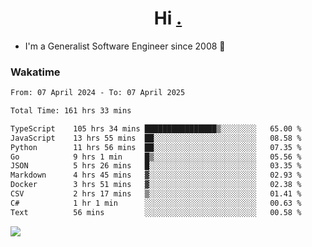 <h1 align="center">Hi <a href="https://www.hackerrank.com/erasmosaraujo">.</a></h1>
 
- I'm a Generalist Software Engineer  since 2008 🚀
<!--  
<p align="left">
  <a href="https://github.com/erasmosoares/github-readme-stats">
    <img
      align="center"
      src="https://github-readme-stats.vercel.app/api/top-langs/?username=erasmosoares&theme=radical&layout=compact"
    />
  </a>
  <a href="https://github.com/erasmosoares/github-readme-stats">
    [![Harlok's WakaTime stats](https://github-readme-stats.vercel.app/api/wakatime?username=ffflabs)](https://github.com/anuraghazra/github-readme-stats)
  </a>
</p>

<!--
 ### Repo 
 
<p align="left">
 <a href="https://github.com/erasmosoares/github-readme-stats">
    <img
      align="center"
      height="165"
      src="https://github-readme-stats.vercel.app/api/pin?username=erasmosoares&repo=sample-node&title_color=fff&icon_color=f9f9f9&text_color=9f9f9f&bg_color=151515"
    />
  </a>
  <a href="https://github.com/erasmosoares/github-readme-stats">
    <img
      align="center"
      height="165"
      src="https://github-readme-stats.vercel.app/api/pin?username=erasmosoares&repo=sample-node&title_color=fff&icon_color=f9f9f9&text_color=9f9f9f&bg_color=151515"
    />
  </a>
</p>
-->

 ### Wakatime 

<!--START_SECTION:waka-->

```txt
From: 07 April 2024 - To: 07 April 2025

Total Time: 161 hrs 33 mins

TypeScript    105 hrs 34 mins ████████████████▒░░░░░░░░   65.00 %
JavaScript    13 hrs 55 mins  ██░░░░░░░░░░░░░░░░░░░░░░░   08.58 %
Python        11 hrs 56 mins  ██░░░░░░░░░░░░░░░░░░░░░░░   07.35 %
Go            9 hrs 1 min     █▒░░░░░░░░░░░░░░░░░░░░░░░   05.56 %
JSON          5 hrs 26 mins   █░░░░░░░░░░░░░░░░░░░░░░░░   03.35 %
Markdown      4 hrs 45 mins   ▓░░░░░░░░░░░░░░░░░░░░░░░░   02.93 %
Docker        3 hrs 51 mins   ▓░░░░░░░░░░░░░░░░░░░░░░░░   02.38 %
CSV           2 hrs 17 mins   ▒░░░░░░░░░░░░░░░░░░░░░░░░   01.41 %
C#            1 hr 1 min      ░░░░░░░░░░░░░░░░░░░░░░░░░   00.63 %
Text          56 mins         ░░░░░░░░░░░░░░░░░░░░░░░░░   00.58 %
```

<!--END_SECTION:waka-->

![](https://komarev.com/ghpvc/?username=erasmosoares&color=brightgreen)
